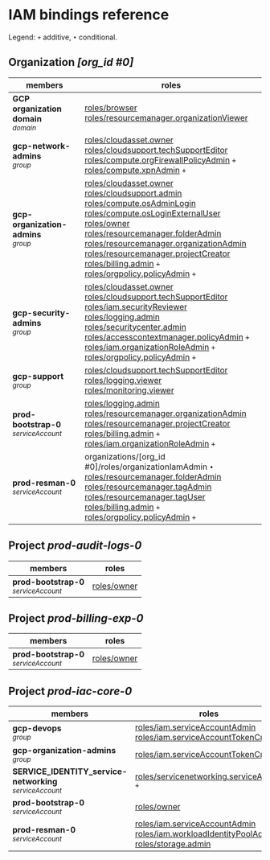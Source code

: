 # IAM bindings reference

Legend: <code>+</code> additive, <code>•</code> conditional.

## Organization <i>[org_id #0]</i>

| members | roles |
|---|---|
|<b>GCP organization domain</b><br><small><i>domain</i></small>|[roles/browser](https://cloud.google.com/iam/docs/understanding-roles#browser) <br>[roles/resourcemanager.organizationViewer](https://cloud.google.com/iam/docs/understanding-roles#resourcemanager.organizationViewer) |
|<b>gcp-network-admins</b><br><small><i>group</i></small>|[roles/cloudasset.owner](https://cloud.google.com/iam/docs/understanding-roles#cloudasset.owner) <br>[roles/cloudsupport.techSupportEditor](https://cloud.google.com/iam/docs/understanding-roles#cloudsupport.techSupportEditor) <br>[roles/compute.orgFirewallPolicyAdmin](https://cloud.google.com/iam/docs/understanding-roles#compute.orgFirewallPolicyAdmin) <code>+</code><br>[roles/compute.xpnAdmin](https://cloud.google.com/iam/docs/understanding-roles#compute.xpnAdmin) <code>+</code>|
|<b>gcp-organization-admins</b><br><small><i>group</i></small>|[roles/cloudasset.owner](https://cloud.google.com/iam/docs/understanding-roles#cloudasset.owner) <br>[roles/cloudsupport.admin](https://cloud.google.com/iam/docs/understanding-roles#cloudsupport.admin) <br>[roles/compute.osAdminLogin](https://cloud.google.com/iam/docs/understanding-roles#compute.osAdminLogin) <br>[roles/compute.osLoginExternalUser](https://cloud.google.com/iam/docs/understanding-roles#compute.osLoginExternalUser) <br>[roles/owner](https://cloud.google.com/iam/docs/understanding-roles#owner) <br>[roles/resourcemanager.folderAdmin](https://cloud.google.com/iam/docs/understanding-roles#resourcemanager.folderAdmin) <br>[roles/resourcemanager.organizationAdmin](https://cloud.google.com/iam/docs/understanding-roles#resourcemanager.organizationAdmin) <br>[roles/resourcemanager.projectCreator](https://cloud.google.com/iam/docs/understanding-roles#resourcemanager.projectCreator) <br>[roles/billing.admin](https://cloud.google.com/iam/docs/understanding-roles#billing.admin) <code>+</code><br>[roles/orgpolicy.policyAdmin](https://cloud.google.com/iam/docs/understanding-roles#orgpolicy.policyAdmin) <code>+</code>|
|<b>gcp-security-admins</b><br><small><i>group</i></small>|[roles/cloudasset.owner](https://cloud.google.com/iam/docs/understanding-roles#cloudasset.owner) <br>[roles/cloudsupport.techSupportEditor](https://cloud.google.com/iam/docs/understanding-roles#cloudsupport.techSupportEditor) <br>[roles/iam.securityReviewer](https://cloud.google.com/iam/docs/understanding-roles#iam.securityReviewer) <br>[roles/logging.admin](https://cloud.google.com/iam/docs/understanding-roles#logging.admin) <br>[roles/securitycenter.admin](https://cloud.google.com/iam/docs/understanding-roles#securitycenter.admin) <br>[roles/accesscontextmanager.policyAdmin](https://cloud.google.com/iam/docs/understanding-roles#accesscontextmanager.policyAdmin) <code>+</code><br>[roles/iam.organizationRoleAdmin](https://cloud.google.com/iam/docs/understanding-roles#iam.organizationRoleAdmin) <code>+</code><br>[roles/orgpolicy.policyAdmin](https://cloud.google.com/iam/docs/understanding-roles#orgpolicy.policyAdmin) <code>+</code>|
|<b>gcp-support</b><br><small><i>group</i></small>|[roles/cloudsupport.techSupportEditor](https://cloud.google.com/iam/docs/understanding-roles#cloudsupport.techSupportEditor) <br>[roles/logging.viewer](https://cloud.google.com/iam/docs/understanding-roles#logging.viewer) <br>[roles/monitoring.viewer](https://cloud.google.com/iam/docs/understanding-roles#monitoring.viewer) |
|<b>prod-bootstrap-0</b><br><small><i>serviceAccount</i></small>|[roles/logging.admin](https://cloud.google.com/iam/docs/understanding-roles#logging.admin) <br>[roles/resourcemanager.organizationAdmin](https://cloud.google.com/iam/docs/understanding-roles#resourcemanager.organizationAdmin) <br>[roles/resourcemanager.projectCreator](https://cloud.google.com/iam/docs/understanding-roles#resourcemanager.projectCreator) <br>[roles/billing.admin](https://cloud.google.com/iam/docs/understanding-roles#billing.admin) <code>+</code><br>[roles/iam.organizationRoleAdmin](https://cloud.google.com/iam/docs/understanding-roles#iam.organizationRoleAdmin) <code>+</code>|
|<b>prod-resman-0</b><br><small><i>serviceAccount</i></small>|organizations/[org_id #0]/roles/organizationIamAdmin <code>•</code><br>[roles/resourcemanager.folderAdmin](https://cloud.google.com/iam/docs/understanding-roles#resourcemanager.folderAdmin) <br>[roles/resourcemanager.tagAdmin](https://cloud.google.com/iam/docs/understanding-roles#resourcemanager.tagAdmin) <br>[roles/resourcemanager.tagUser](https://cloud.google.com/iam/docs/understanding-roles#resourcemanager.tagUser) <br>[roles/billing.admin](https://cloud.google.com/iam/docs/understanding-roles#billing.admin) <code>+</code><br>[roles/orgpolicy.policyAdmin](https://cloud.google.com/iam/docs/understanding-roles#orgpolicy.policyAdmin) <code>+</code>|

## Project <i>prod-audit-logs-0</i>

| members | roles |
|---|---|
|<b>prod-bootstrap-0</b><br><small><i>serviceAccount</i></small>|[roles/owner](https://cloud.google.com/iam/docs/understanding-roles#owner) |

## Project <i>prod-billing-exp-0</i>

| members | roles |
|---|---|
|<b>prod-bootstrap-0</b><br><small><i>serviceAccount</i></small>|[roles/owner](https://cloud.google.com/iam/docs/understanding-roles#owner) |

## Project <i>prod-iac-core-0</i>

| members | roles |
|---|---|
|<b>gcp-devops</b><br><small><i>group</i></small>|[roles/iam.serviceAccountAdmin](https://cloud.google.com/iam/docs/understanding-roles#iam.serviceAccountAdmin) <br>[roles/iam.serviceAccountTokenCreator](https://cloud.google.com/iam/docs/understanding-roles#iam.serviceAccountTokenCreator) |
|<b>gcp-organization-admins</b><br><small><i>group</i></small>|[roles/iam.serviceAccountTokenCreator](https://cloud.google.com/iam/docs/understanding-roles#iam.serviceAccountTokenCreator) |
|<b>SERVICE_IDENTITY_service-networking</b><br><small><i>serviceAccount</i></small>|[roles/servicenetworking.serviceAgent](https://cloud.google.com/iam/docs/understanding-roles#servicenetworking.serviceAgent) <code>+</code>|
|<b>prod-bootstrap-0</b><br><small><i>serviceAccount</i></small>|[roles/owner](https://cloud.google.com/iam/docs/understanding-roles#owner) |
|<b>prod-resman-0</b><br><small><i>serviceAccount</i></small>|[roles/iam.serviceAccountAdmin](https://cloud.google.com/iam/docs/understanding-roles#iam.serviceAccountAdmin) <br>[roles/iam.workloadIdentityPoolAdmin](https://cloud.google.com/iam/docs/understanding-roles#iam.workloadIdentityPoolAdmin) <br>[roles/storage.admin](https://cloud.google.com/iam/docs/understanding-roles#storage.admin) |
